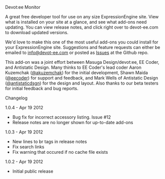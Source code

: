 Devot:ee Monitor

A great free developer tool for use on any size ExpressionEngine site. View what is installed on your site at a glance, and see what add-ons need updating. You can view release notes, and click right over to devot-ee.com to download updated versions.

We'd love to make this one of the most useful add-ons you could install for your ExpressionEngine site. Suggestions and feature requests can either be emailed to <a href="mailto:info@devot-ee.com">info@devot-ee.com</a> or posted as <a href="https://github.com/mdesign/devot-ee-addon/issues">Issues</a> at the Github repo.

This add-on was a joint effort between Masuga Design/devot:ee, EE Coder, and Antistatic Design. Many thinks to EE Coder's lead coder Aaron Kuzemchak (<a href="https://twitter.com/#!/akuzemchak">@akuzemchak</a>) for the initial development, Shawn Maida (<a href="https://twitter.com/#!/eecoder">@eecoder</a>) for support and feedback, and Mark Wells of Antistatic Design (<a href="https://twitter.com/#!/antistaticdsgn">@antistaticdsgn</a>) for the design and layout. Also thanks to our beta testers for initial feedback and bug reports.

Changelog

1.0.4 - Apr 19 2012

* Bug fix for incorrect accessory listing.  Issue #12
* Release notes are no longer shown for up-to-date add-ons

1.0.3 - Apr 19 2012

* New lines to br tags in release notes
* Fix search links
* Fix warning that occured if no cache file exists

1.0.2 - Apr 19 2012

* Initial public release